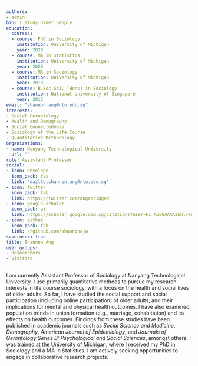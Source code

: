 ```yaml
---
authors:
- admin
bio: I study older people.
education:
  courses:
  - course: PhD in Sociology
    institution: University of Michigan
    year: 2020
  - course: MA in Statistics
    institution: University of Michigan
    year: 2020
  - course: MA in Sociology
    institution: University of Michigan
    year: 2018
  - course: B.Soc.Sci. (Hons) in Sociology
    institution: National University of Singapore
    year: 2015
email: "shannon.ang@ntu.edu.sg"
interests:
- Social Gerontology
- Health and Demography
- Social Connectedness
- Sociology of the Life Course
- Quantitative Methodology
organizations:
- name: Nanyang Technological University
  url: ""
role: Assistant Professor
social:
- icon: envelope
  icon_pack: fas
  link: 'mailto:shannon.ang@ntu.edu.sg'
- icon: twitter
  icon_pack: fab
  link: https://twitter.com/angabridged
- icon: google-scholar
  icon_pack: ai
  link: https://scholar.google.com.sg/citations?user=Hi_N55UAAAAJ&hl=en
- icon: github
  icon_pack: fab
  link: //github.com/shannonajw
superuser: true
title: Shannon Ang
user_groups:
- Researchers
- Visitors
---
```


I am currently Assistant Professor of Sociology at Nanyang Technological University. I use primarily quantitative methods to pursue my research interests in life course sociology, with a focus on the health and social lives of older adults. So far, I have studied the social support and social participation (including online participation) of older adults, and their implications for mental and physical health outcomes. I have also examined population trends in union formation (e.g., marriage, cohabitation) and its effects on health outcomes. Findings from these studies have been published in academic journals such as *Social Science and Medicine*, *Demography*, *American Journal of Epidemiology*, and *Journals of Gerontology Series B: Psychological and Social Sciences*, amongst others. I was trained at the University of Michigan, where I received my PhD in Sociology and a MA in Statistics. I am actively seeking opportunities to engage in collaborative research projects. 
